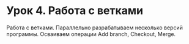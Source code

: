 # Урок 4. Работа с ветками
Работа с ветками. Параллельно разрабатываем несколько версий программы. Осваиваем операции Add branch, Checkout, Merge.
